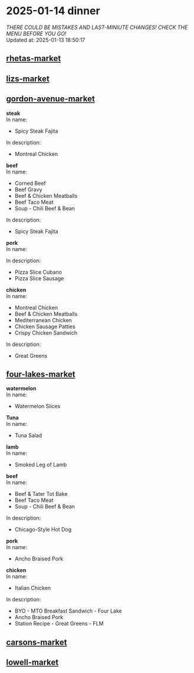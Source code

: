 # 2025-01-14 dinner  
*THERE COULD BE MISTAKES AND LAST-MINIUTE CHANGES! CHECK THE MENU BEFORE YOU GO!*  
Updated at: 2025-01-13 18:50:17  
## [rhetas-market](https://wisc-housingdining.nutrislice.com/menu/rhetas-market/dinner/2025-01-14)  
## [lizs-market](https://wisc-housingdining.nutrislice.com/menu/lizs-market/dinner/2025-01-14)  
## [gordon-avenue-market](https://wisc-housingdining.nutrislice.com/menu/gordon-avenue-market/dinner/2025-01-14)  
**steak**  
In name:   
 - Spicy Steak Fajita  
  
In description:   
 - Montreal Chicken  
  
**beef**  
In name:   
 - Corned Beef  
 - Beef Gravy  
 - Beef & Chicken Meatballs  
 - Beef Taco Meat  
 - Soup -  Chili Beef & Bean  
  
In description:   
 - Spicy Steak Fajita  
  
**pork**  
In name:   
  
In description:   
 - Pizza Slice Cubano  
 - Pizza Slice Sausage  
  
**chicken**  
In name:   
 - Montreal Chicken  
 - Beef & Chicken Meatballs  
 - Mediterranean Chicken  
 - Chicken Sausage Patties  
 - Crispy Chicken Sandwich  
  
In description:   
 - Great Greens  
  
## [four-lakes-market](https://wisc-housingdining.nutrislice.com/menu/four-lakes-market/dinner/2025-01-14)  
**watermelon**  
In name:   
 - Watermelon Slices  
  
**Tuna**  
In name:   
 - Tuna Salad  
  
**lamb**  
In name:   
 - Smoked Leg of Lamb  
  
**beef**  
In name:   
 - Beef & Tater Tot Bake  
 - Beef Taco Meat  
 - Soup -  Chili Beef & Bean  
  
In description:   
 - Chicago-Style Hot Dog  
  
**pork**  
In name:   
 - Ancho Braised Pork  
  
**chicken**  
In name:   
 - Italian Chicken  
  
In description:   
 - BYO - MTO Breakfast Sandwich - Four Lake  
 - Ancho Braised Pork  
 - Station Recipe - Great Greens - FLM  
  
## [carsons-market](https://wisc-housingdining.nutrislice.com/menu/carsons-market/dinner/2025-01-14)  
## [lowell-market](https://wisc-housingdining.nutrislice.com/menu/lowell-market/dinner/2025-01-14)  
  

